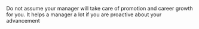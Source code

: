 Do not assume your manager will take care of promotion and career growth for you. It helps a manager a lot if you are proactive about your advancement